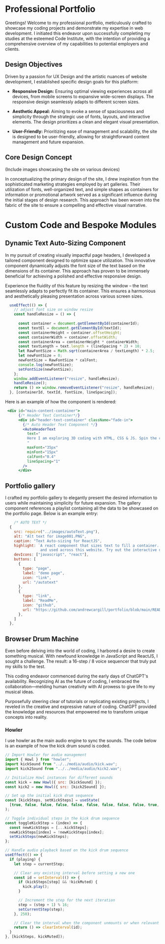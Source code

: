 # Professional Portfolio<a id="home"></a>

Greetings! Welcome to my professional portfolio, meticulously crafted to showcase my coding projects and demonstrate my expertise in web development. I initiated this endeavor upon successfully completing my studies at the esteemed Code Institute, with the intention of providing a comprehensive overview of my capabilities to potential employers and clients.

## Design Objectives

Driven by a passion for UX Design and the artistic nuances of website development, I established specific design goals for this platform:

- **Responsive Design:** Ensuring optimal viewing experiences across all devices, from mobile screens to expansive wide-screen displays. The responsive design seamlessly adapts to different screen sizes.

- **Aesthetic Appeal:** Aiming to evoke a sense of spaciousness and simplicity through the strategic use of fonts, layouts, and interactive elements. The design prioritizes a clean and elegant visual presentation.

- **User-Friendly:** Prioritizing ease of management and scalability, the site is designed to be user-friendly, allowing for straightforward content management and future expansion.

## Core Design Concept

(Include images showcasing the site on various devices)

In conceptualizing the primary design of the site, I drew inspiration from the sophisticated marketing strategies employed by art galleries. Their utilization of fonts, well-organized text, and simple shapes as containers for information or promotional artwork served as a significant influence during the initial stages of design research. This approach has been woven into the fabric of the site to ensure a compelling and effective visual narrative.


# Custom Code and Bespoke Modules
## Dynamic Text Auto-Sizing Component<a id="auto-sizing"></a>

In my pursuit of creating visually impactful page headers, I developed a tailored component designed to optimize space utilization. This innovative component dynamically adjusts the font size of the text based on the dimensions of its container. This approach has proven to be immensely beneficial for achieving a polished and effective responsive design.

Experience the fluidity of this feature by resizing the window – the text seamlessly adapts to perfectly fit its container. This ensures a harmonious and aesthetically pleasing presentation across various screen sizes.


```jsx
  useEffect(() => {
    // adjust font size on window resize
    const handleResize = () => {
      
      const container = document.getElementById(containerId);
      const textEl = document.getElementById(textId);
      const containerHeight = container.offsetHeight;
      const containerWidth = container.offsetWidth;
      const containerArea = containerHeight * containerWidth;
      const textLength = text.length + (lineSpacing * 2) + 10;
      let RawFontSize = Math.sqrt(containerArea / textLength) * 2.5;
      let newFontSize = 0;
      newFontSize = RawFontSize * calFont;
      console.log(newFontSize);
      setFontSize(newFontSize);
    };
    window.addEventListener("resize", handleResize);
    handleResize();
    return () => window.removeEventListener("resize", handleResize);
  }, [containerId, textId, fontSize, lineSpacing]);
```

Here is an example of how the component is rendered:

```jsx
 <div id="main-content-container">
      {/* Header Text Container*/}
      <div id="header-text-container" className="fade-in">
        {/* Auto Header Text Component */}
        <AutoHeaderText
          text="
          Here I am exploring 3D coding with HTML, CSS & JS. Spin the cube and display words.
          "
          maxFont="35px"
          minFont="15px"
          calFont="0.4"
          lineSpacing="1"
        />
      </div>
```

## Portfolio gallery <a id="portfolio"></a>
I crafted my portfolio gallery to elegantly present the desired information to users while maintaining simplicity for future expansion. The gallery component references a playlist containing all the data to be showcased on the portfolio page. Below is an example entry:

```jsx
    /* AUTO TEXT */
  {
    src: require("../images/autoText.png"),
    alt: "Alt text for image001.PNG",
    caption: "Text Auto-sizing for ReactJS",
    highlight: `A react component that sizes text to fill a container. Great for responsive design 
                and used across this website. Try out the interactive demo!`,
    devIcons: ["javascript", "react"],
    buttons: [
      {
        type: "page",
        label: "demo page",
        icon: "link",
        url: "/autotext"
      },
      {
        type: "link",
        label: "ReadMe",
        icon: "github",
        url: "https://github.com/andrewcargill/portfolio/blob/main/README.md#auto-sizing"
      },
    ]
  },

```



## Browser Drum Machine  <a id="drum"></a>
Even before delving into the world of coding, I harbored a desire to create something musical. With newfound knowledge in JavaScript and ReactJS, I sought a challenge. The result: a 16-step / 8 voice sequencer that truly put my skills to the test.

This coding endeavor commenced during the early days of ChatGPT's availability. Recognizing AI as the future of coding, I embraced the collaboration—melding human creativity with AI prowess to give life to my musical ideas.

Purposefully steering clear of tutorials or replicating existing projects, I reveled in the creative and expressive nature of coding. ChatGPT provided the knowledge and resources that empowered me to transform unique concepts into reality. 

### Howler
I use howler as the main audio engine to sync the sounds. The code below is an example of how the kick drum sound is coded.
```jsx
// Import Howler for audio management
import { Howl } from "howler";
import kickSound from "../../media/audio/kick.wav";
import kick2Sound from "../../media/audio/kick2.wav";

// Initialize Howl instances for different sounds
const kick = new Howl({ src: [kickSound] });
const kick2 = new Howl({ src: [kick2Sound] });

// Set up the initial kick drum sequence
const [kickSteps, setKickSteps] = useState(
  [true, false, false, false, false, false, false, false, false, true, false, false, true, false, true, false]
);

// Toggle individual steps in the kick drum sequence
const toggleKickStep = (index) => {
  const newKickSteps = [...kickSteps];
  newKickSteps[index] = !newKickSteps[index];
  setKickSteps(newKickSteps);
};

// Handle audio playback based on the kick drum sequence
useEffect(() => {
  if (playing) {
    let step = currentStep;

    // Clear any existing interval before setting a new one
    const id = setInterval(() => {
      if (kickSteps[step] && !kickMuted) {
        kick.play();
      }

      // Increment the step for the next iteration
      step = (step + 1) % 16;
      setCurrentStep(step);
    }, 250);

    // Clear the interval when the component unmounts or when relevant state changes
    return () => clearInterval(id);
  }
}, [kickSteps, kickMuted]);
````




